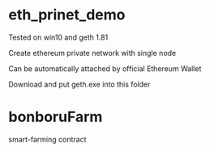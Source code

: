 # eth_prinet_demo

Tested on win10 and geth 1.81

Create ethereum private network with single node

Can be automatically attached by official Ethereum Wallet

Download and put geth.exe into this folder

# bonboruFarm

smart-farming contract
